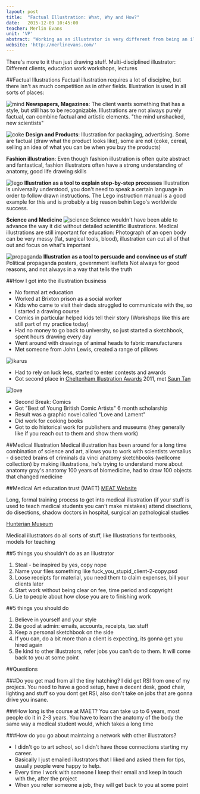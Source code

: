```yaml
---
layout: post
title:  "Factual Illustration: What, Why and How?"
date:   2015-12-09 10:45:00
teacher: Merlin Evans
unit: 'VP'
abstract: "Working as an illustrator is very different from being an illustrator in art school. There's a lot more to it than just drawing, and you can work in a number of very different fields."
website: 'http://merlinevans.com/'
---
```


There's more to it than just drawing stuff.
Multi-disciplined illustrator: Different clients, education work workshops, lectures

##Factual Illustrations
Factual illustration requires a lot of disciplne, but there isn't as much competition as in other fields. Illustration is used in all sorts of places:

![mind](http://www.kayleighbluck.co.uk/files/gimgs/3_the-mind-unshackled.jpg)
**Newspapers, Magazines**: The client wants something that has a style, but still has to be recognizable. Illustrations are not always purely factual, can combine factual and artistic elements. "the mind unshacked, new scientists"

![coke](http://cs9483.vk.me/u28589031/110768762/z_4fd3e82c.jpg)
**Design and Products**: Illustration for packaging, advertising. Some are factual (draw what the product looks like), some are not (coke, cereal, selling an idea of what you can be when you buy the products)

**Fashion illustration**: Even though fashion illustration is often quite abstract and fantastical, fashion illustrators often have a strong understanding of anatomy, good life drawing skills

![lego](https://s-media-cache-ak0.pinimg.com/736x/65/c2/f4/65c2f45cd3b2487933093e497ab04e94.jpg)
**Illustration as a tool to explain step-by-step processes**
Illustration is universally understood, you don't need to speak a certain language in order to follow drawn instructions.
The Lego instruction manual is a good example for this and is probably a big reason behin Lego's worldwide success.

**Science and Medicine**
![science](http://static1.squarespace.com/static/5112b863e4b081e5ce244dca/51390a29e4b0f3422dd4c436/51390a2ae4b0d066f235b6e8/1415881059432/Anatomy_1.jpg)
Science wouldn't have been able to advance the way it did without detailed scientific illustrations.
Medical illustrations are still important for education: Photograph of an open body can be very messy (fat, surgical tools, blood), illustration can cut all of that out and focus on what's important

![propaganda](http://www.jazjaz.net/wp-content/uploads/2009/08/ChineseCulturalRevolutionWorkerPeasantSoldierPropaganda.jpg)
**Illustration as a tool to persuade and convince us of stuff**
Political propaganda posters, government leaflets
Not always for good reasons, and not always in a way that tells the truth

##How I got into the illustration business
- No formal art education
- Worked at Brixton prison as a social worker
- Kids who came to visit their dads struggled to communicate with the, so I started a drawing course
- Comics in particular helped kids tell their story (Workshops like this are still part of my practice today)
- Had no money to go back to university, so just started a sketchbook, spent hours drawing every day
- Went around with drawings of animal heads to fabric manufacturers
- Met someone from John Lewis, created a range of pillows

![ikarus](http://www.artsthread.com/wp-content/uploads/2011/10/Cheltenham-Illustration-Awards-2011-4.jpg)

- Had to rely on luck less, started to enter contests and awards
- Got second place in [Cheltenham Illustration Awards](http://www.cheltenham-illustration-awards.com/) 2011, met [Saun Tan](http://www.shauntan.net/books.html) 

![love](http://static1.squarespace.com/static/5112b863e4b081e5ce244dca/5145de38e4b099f7bc6918d1/5145de3ee4b057e4bb6ec7ee/1366457149426/Comic2.jpg?format=750w)

- Second Break: Comics 
- Got "Best of Young British Comic Artists" 6 month scholarship
- Result was a graphic novel called "Love and Lament"
- Did work for cooking books
- Got to do historical work for publishers and museums (they generally like if you reach out to them and show them work)

##Medical Illustration
Medical illustration has been around for a long time
combination of science and art, allows you to work with scientists
versalius - disected brains of criminals
da vinci anatomy sketchbooks (wellcome collection)
by making illustrations, he's trying to understand more about anatomy
gray's anatomy
100 years of biomedicine, had to draw 100 objects that changed medicine

##Medical Art education trust (MAET)
[MEAT Website](http://www.maet.org.uk/)

Long, formal training process to get into medical illustration (if your stuff is used to teach medical students you can't make mistakes)
attend disections, do disections, shadow doctors in hospital, surgical an pathological studies

[Hunterian Museum](http://www.hunterianmuseum.org/)

Medical illustrators do all sorts of stuff, like Illustrations for textbooks, models for teaching

##5 things you shouldn't do as an Illustrator

1. Steal - be inspired by yes, copy nope
2. Name your files something like fuck_you_stupid_client-2-copy.psd
3. Loose receipts for material, you need them to claim expenses, bill your clients later
4. Start work without being clear on fee, time period and copyright
5. Lie to people about how close you are to finishing work

##5 things you should do

1. Believe in yourself and your style
2. Be good at admin: emails, accounts, receipts, tax stuff
3. Keep a personal sketchbook on the side
4. If you can, do a bit more than a client is expecting, its gonna get you hired again
5. Be kind to other illustrators, refer jobs you can't do to them. It will come back to you at some point

##Questions

###Do you get mad from all the tiny hatching?
I did get RSI from one of my projecs. You need to have a good setup, have a decent desk, good chair, lighting and stuff so you dont get RSI, also don't take on jobs that are gonna drive you insane.

###How long is the course at MAET?
You can take up to 6 years, most people do it in 2-3 years. You have to learn the anatomy of the body the same way a medical student would, which takes a long time

###How do you go about maintaing a network with other illustrators?

- I didn't go to art school, so I didn't have those connections starting my career.
- Basically I just emailed illustrators that I liked and asked them for tips, usually people were happy to help.
- Every time I work with someone I keep their email and keep in touch with the, after the project
- When you refer someone a job, they will get back to you at some point